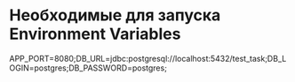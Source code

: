 # Необходимые для запуска Environment Variables

APP_PORT=8080;DB_URL=jdbc:postgresql://localhost:5432/test_task;DB_LOGIN=postgres;DB_PASSWORD=postgres;


